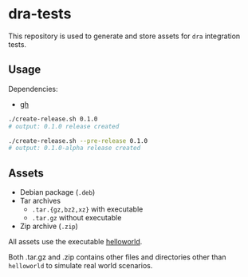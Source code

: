 # dra-tests

This repository is used to generate and store assets for `dra` integration tests.

## Usage

Dependencies:

- [gh](https://github.com/cli/cli)

```bash
./create-release.sh 0.1.0
# output: 0.1.0 release created

./create-release.sh --pre-release 0.1.0
# output: 0.1.0-alpha release created
```

## Assets

- Debian package (`.deb`)
- Tar archives
  - `.tar.{gz,bz2,xz}` with executable
  - `.tar.gz` without executable
- Zip archive (`.zip`)

All assets use the executable [helloworld](helloworld/helloworld).

Both .tar.gz and .zip contains other files and directories other than `helloworld` to simulate real world scenarios.

